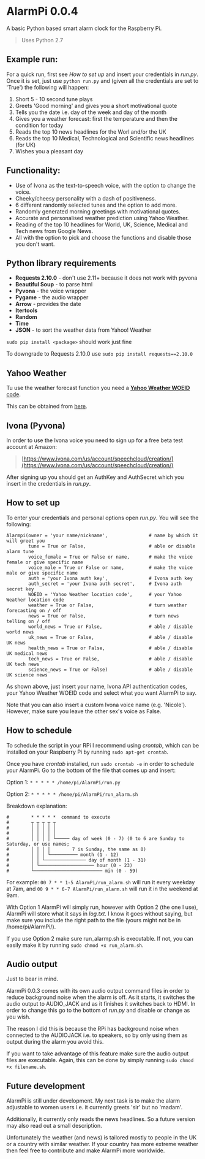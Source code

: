 # AlarmPi 0.0.4
A basic Python based smart alarm clock for the Raspberry Pi.

> Uses Python 2.7

## Example run:

For a quick run, first see _How to set up_ and insert your credentials in _run.py_. Once it is set, just use `python run.py` and (given all the credentials are set to 'True') the following will happen:

1. Short 5 - 10 second tune plays
2. Greets 'Good morning' and gives you a short motivational quote
3. Tells you the date i.e. day of the week and day of the month
4. Gives you a weather forecast: first the temperature and then the condition for today
5. Reads the top 10 news headlines for the Worl and/or the UK
6. Reads the top 10 Medical, Technological and Scientific news headlines (for UK)
7. Wishes you a pleasant day

## Functionality:

* Use of Ivona as the text-to-speech voice, with the option to change the voice.
* Cheeky/cheesy personality with a dash of positiveness.
* 6 different randomly selected tunes and the option to add more.
* Randomly generated morning greetings with motivational quotes.
* Accurate and personalised weather prediction using Yahoo Weather.
* Reading of the top 10 headlines for World, UK, Science, Medical and Tech news from Google News.
* All with the option to pick and choose the functions and disable those you don't want.

## Python library requirements

* **Requests 2.10.0** - don't use 2.11+ because it does not work with pyvona
* **Beautiful Soup** - to parse html
* **Pyvona** - the voice wrapper
* **Pygame** - the audio wrapper
* **Arrow** - provides the date
* **Itertools**
* **Random**
* **Time**
* **JSON** - to sort the weather data from Yahoo! Weather

`sudo pip install <package>` should work just fine

To downgrade to Requests 2.10.0 use `sudo pip install requests==2.10.0`

## Yahoo Weather

Tu use the weather forecast function you need a [**Yahoo Weather WOEID** code](http://woeid.rosselliot.co.nz/). 

This can be obtained from [here](http://woeid.rosselliot.co.nz/).

## Ivona (Pyvona)

In order to use the Ivona voice you need to sign up for a free beta test account at Amazon: 

> [https://www.ivona.com/us/account/speechcloud/creation/](https://www.ivona.com/us/account/speechcloud/creation/)

After signing up you should get an AuthKey and AuthSecret which you insert in the credentials in _run.py_.

## How to set up

To enter your credentials and personal options open _run.py_. You will see the following:

```
Alarmpi(owner = 'your name/nickname',               # name by which it will greet you
        tune = True or False,                       # able or disable alarm tune
        voice_female = True or False or name,       # make the voice female or give specific name
        voice_male = True or False or name,         # make the voice male or give specific name
        auth = 'your Ivona auth key',               # Ivona auth key
        auth_secret = 'your Ivona auth secret',     # Ivona auth secret key
        WOEID = 'Yahoo Weather location code',      # your Yahoo Weather location code
        weather = True or False,                    # turn weather forecasting on / off
        news = True or False,                       # turn news telling on / off
        world_news = True or False,                 # able / disable world news
        uk_news = True or False,                    # able / disable UK news
        health_news = True or False,                # able / disable UK medical news
        tech_news = True or False,                  # able / disable UK tech news
        science_news = True or False)               # able / disable UK science news
```

As shown above, just insert your name, Ivona API authentication codes, your Yahoo Weather WOEID code and select what you want AlarmPi to say.

Note that you can also insert a custom Ivona voice name (e.g. 'Nicole'). However, make sure you leave the other sex's voice as False.

## How to schedule

To schedule the script in your RPi I recommend using _crontab_, which can be installed on your Raspberry Pi by running `sudo apt-get crontab`.

Once you have _crontab_ installed, run `sudo crontab -e` in order to schedule your AlarmPi. Go to the bottom of the file that comes up and insert:

Option 1: `* * * * * /home/pi/AlarmPi/run.py`

Option 2: `* * * * * /home/pi/AlarmPi/run_alarm.sh` 

Breakdown explanation:

```
#        * * * * *  command to execute
#        ┬ ┬ ┬ ┬ ┬
#        │ │ │ │ │
#        │ │ │ │ │
#        │ │ │ │ └───── day of week (0 - 7) (0 to 6 are Sunday to Saturday, or use names; 
#	     │ │ │ │		7 is Sunday, the same as 0)
#        │ │ │ └────────── month (1 - 12)
#        │ │ └─────────────── day of month (1 - 31)
#        │ └──────────────────── hour (0 - 23)
#        └───────────────────────── min (0 - 59)
```

For example: `00 7 * * 1-5 AlarmPi/run_alarm.sh` will run it every weekday at 7am, and `00 9 * * 6-7 AlarmPi/run_alarm.sh` will run it in the weekend at 9am.

With Option 1 AlarmPi will simply run, however with Option 2 (the one I use), AlarmPi will store what it says in _log.txt_. I know it goes without saying, but make sure you include the right path to the file (yours might not be in /home/pi/AlarmPi/).

If you use Option 2 make sure run_alarmp.sh is executable. If not, you can easily make it by running `sudo chmod +x run_alarm.sh`. 

## Audio output

Just to bear in mind.

AlarmPi 0.0.3 comes with its own audio output command files in order to reduce background noise when the alarm is off. As it starts, it switches the audio output to AUDIO_JACK and as it finishes it switches back to HDMI. In order to change this go to the bottom of _run.py_ and disable or change as you wish.

The reason I did this is because the RPi has background noise when connected to the AUDIOJACK i.e. to speakers, so by only using them as output during the alarm you avoid this.

If you want to take advantage of this feature make sure the audio output files are executable. Again, this can be done by simply running `sudo chmod +x filename.sh`.

## Future development

AlarmPi is still under development. My next task is to make the alarm adjustable to women users i.e. it currently greets 'sir' but no 'madam'.

Additionally, it currently only reads the news headlines. So a future version may also read out a small description.

Unfortunately the weather (and news) is tailored mostly to people in the UK or a country with similar weather. If your country has more extreme weather then feel free to contribute and make AlarmPi more worldwide.
